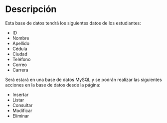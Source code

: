 # Descripción

Esta base de datos tendrá los siguientes datos de los estudiantes:

- ID
- Nombre
- Apellido
- Cédula
- Ciudad
- Teléfono
- Correo
- Carrera

Será estará en una base de datos MySQL y se podrán realizar las siguientes acciones en la base de datos desde la página:

- Insertar
- Listar
- Consultar
- Modificar
- Eliminar
